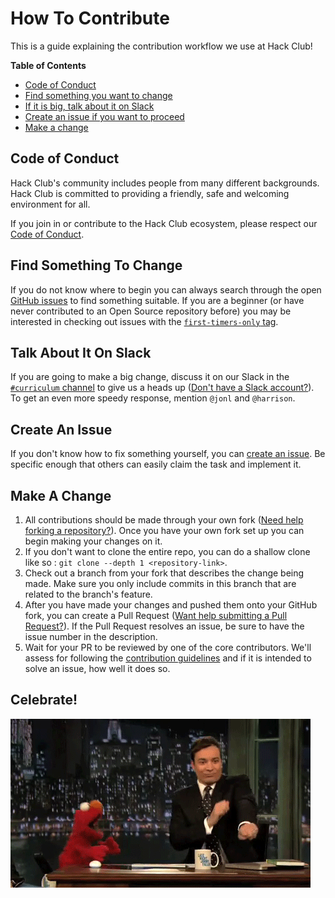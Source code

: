 # How To Contribute

This is a guide explaining the contribution workflow we use at Hack Club!

**Table of Contents**

- [Code of Conduct](#code-of-conduct)
- [Find something you want to change](#find-something-to-change)
- [If it is big, talk about it on Slack](#talk-about-it-on-slack)
- [Create an issue if you want to proceed](#create-an-issue)
- [Make a change](#make-a-change)

## Code of Conduct

Hack Club's community includes people from many different backgrounds. Hack Club
is committed to providing a friendly, safe and welcoming environment for all.

If you join in or contribute to the Hack Club ecosystem, please respect our
[Code of Conduct](CONDUCT.md).

## Find Something To Change

If you do not know where to begin you can always search through the open
[GitHub issues][issues] to find something suitable. If you are a beginner (or
have never contributed to an Open Source repository before) you may be
interested in checking out issues with the
[`first-timers-only` tag][first_timers].

[issues]: https://github.com/hackclub/hackclub/issues
[first_timers]: https://github.com/hackclub/hackclub/issues?utf8=%E2%9C%93&q=is%3Aissue+is%3Aopen+label%3Afirst-timers-only

## Talk About It On Slack

If you are going to make a big change, discuss it on our Slack in the
[`#curriculum` channel][curriculum_channel] to give us a heads up
([Don't have a Slack account?][slack]). To get an even more speedy response,
mention `@jonl` and `@harrison`.

[slack]: https://slack.hackclub.com
[curriculum_channel]: https://starthackclub.slack.com/messages/curriculum/

## Create An Issue

If you don't know how to fix something yourself, you can
[create an issue][create_issue]. Be specific enough that others can easily claim
the task and implement it.

[create_issue]: https://github.com/hackclub/hackclub/issues/new

## Make A Change

1. All contributions should be made through your own fork
   ([Need help forking a repository?][fork]). Once you have your own fork set up
   you can begin making your changes on it.
2. If you don't want to clone the entire repo, you can do a shallow clone like
   so : `git clone --depth 1 <repository-link>`.
3. Check out a branch from your fork that describes the change being made. Make
   sure you only include commits in this branch that are related to the branch's
   feature.
4. After you have made your changes and pushed them onto your GitHub fork, you
   can create a Pull Request
   ([Want help submitting a Pull Request?][pull_request]). If the Pull Request
   resolves an issue, be sure to have the issue number in the description.
5. Wait for your PR to be reviewed by one of the core contributors. We'll assess
   for following the [contribution guidelines](GUIDELINES.md) and if it is
   intended to solve an issue, how well it does so.

[fork]: https://help.github.com/articles/fork-a-repo/
[pull_request]: https://help.github.com/articles/using-pull-requests/

## Celebrate!

![](img/dance.gif)
